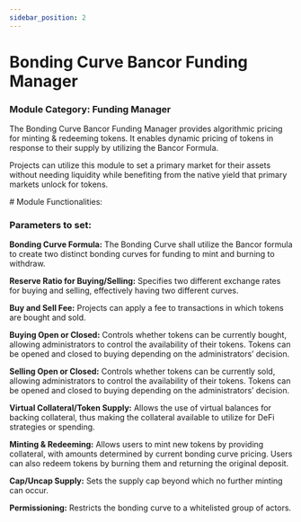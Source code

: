 ```yaml
---
sidebar_position: 2
---
```


# Bonding Curve Bancor Funding Manager
### Module Category: Funding Manager

The Bonding Curve Bancor Funding Manager provides algorithmic pricing for minting & redeeming tokens. It enables dynamic pricing of tokens in response to their supply by utilizing the Bancor Formula. 

Projects can utilize this module to set a primary market for their assets without needing liquidity while benefiting from the native yield that primary markets unlock for tokens.

# Module Functionalities: 

### Parameters to set:

**Bonding Curve Formula:** The Bonding Curve shall utilize the Bancor formula to create two distinct bonding curves for funding to mint and burning to withdraw.

**Reserve Ratio for Buying/Selling:** Specifies two different exchange rates for buying and selling, effectively having two different curves.

**Buy and Sell Fee:** Projects can apply a fee to transactions in which tokens are bought and sold.
 
**Buying Open or Closed:** Controls whether tokens can be currently bought, allowing administrators to control the availability of their tokens. Tokens can be opened and closed to buying depending on the administrators’ decision. 

**Selling Open or Closed:** Controls whether tokens can be currently sold, allowing administrators to control the availability of their tokens. Tokens can be opened and closed to buying depending on the administrators’ decision. 

**Virtual Collateral/Token Supply:** Allows the use of virtual balances for backing collateral, thus making the collateral available to utilize for DeFi strategies or spending. 

**Minting & Redeeming:** Allows users to mint new tokens by providing collateral, with amounts determined by current bonding curve pricing. Users can also redeem tokens by burning them and returning the original deposit.

**Cap/Uncap Supply:** Sets the supply cap beyond which no further minting can occur.

**Permissioning:** Restricts the bonding curve to a whitelisted group of actors.



	

